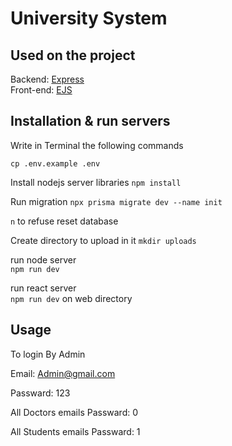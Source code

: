 # University System


## Used on the project

Backend: [Express](https://expressjs.com/)  
Front-end: [EJS](https://ejs.co/)


## Installation & run servers
Write in Terminal the following commands

`cp .env.example .env`

Install nodejs server libraries 
`npm install`

Run migration
`npx prisma migrate dev --name init`

`n` to refuse reset database

Create directory to upload in it 
`mkdir uploads`


run node server  
`npm run dev`  

run react server  
`npm run dev` on web directory 

## Usage

To login By Admin 

Email: Admin@gmail.com

Passward: 123

All Doctors emails Passward: 0

All Students emails Passward: 1

    